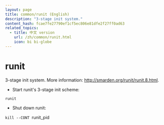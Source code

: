 ```yaml
---
layout: page
title: common/runit (English)
description: "3-stage init system."
content_hash: fcae7fe27790ef1cf5ec806e81dfe2f27ff0ad63
related_topics:
  - title: 中文 version
    url: /zh/common/runit.html
    icon: bi bi-globe
---
```

# runit

3-stage init system.
More information: <http://smarden.org/runit/runit.8.html>.

- Start runit's 3-stage init scheme:

`runit`

- Shut down runit:

`kill --CONT `<span class="tldr-var badge badge-pill bg-dark-lm bg-white-dm text-white-lm text-dark-dm font-weight-bold">runit_pid</span>
